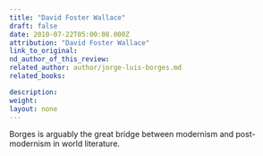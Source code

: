 ```yaml
---
title: "David Foster Wallace"
draft: false
date: 2010-07-22T05:00:08.000Z
attribution: "David Foster Wallace"
link_to_original:
nd_author_of_this_review:
related_author: author/jorge-luis-borges.md
related_books:

description:
weight:
layout: none
---
```

Borges is arguably the great bridge between modernism and post-modernism in world literature.

